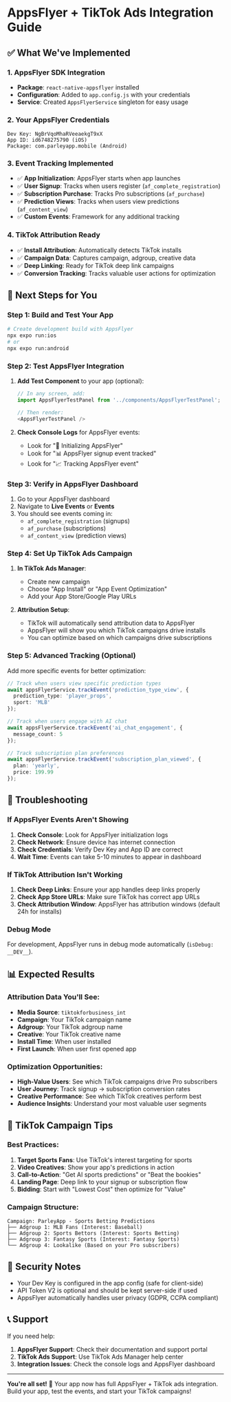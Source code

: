 # AppsFlyer + TikTok Ads Integration Guide

## ✅ What We've Implemented

### 1. AppsFlyer SDK Integration
- **Package**: `react-native-appsflyer` installed
- **Configuration**: Added to `app.config.js` with your credentials
- **Service**: Created `AppsFlyerService` singleton for easy usage

### 2. Your AppsFlyer Credentials
```
Dev Key: NgBrVqoMhaRVeeaekgT9xX
App ID: id6748275790 (iOS)
Package: com.parleyapp.mobile (Android)
```

### 3. Event Tracking Implemented
- ✅ **App Initialization**: AppsFlyer starts when app launches
- ✅ **User Signup**: Tracks when users register (`af_complete_registration`)
- ✅ **Subscription Purchase**: Tracks Pro subscriptions (`af_purchase`)
- ✅ **Prediction Views**: Tracks when users view predictions (`af_content_view`)
- ✅ **Custom Events**: Framework for any additional tracking

### 4. TikTok Attribution Ready
- ✅ **Install Attribution**: Automatically detects TikTok installs
- ✅ **Campaign Data**: Captures campaign, adgroup, creative data
- ✅ **Deep Linking**: Ready for TikTok deep link campaigns
- ✅ **Conversion Tracking**: Tracks valuable user actions for optimization

## 🚀 Next Steps for You

### Step 1: Build and Test Your App
```bash
# Create development build with AppsFlyer
npx expo run:ios
# or
npx expo run:android
```

### Step 2: Test AppsFlyer Integration
1. **Add Test Component** to your app (optional):
   ```typescript
   // In any screen, add:
   import AppsFlyerTestPanel from '../components/AppsFlyerTestPanel';
   
   // Then render:
   <AppsFlyerTestPanel />
   ```

2. **Check Console Logs** for AppsFlyer events:
   - Look for "🚀 Initializing AppsFlyer"
   - Look for "📊 AppsFlyer signup event tracked"
   - Look for "📈 Tracking AppsFlyer event"

### Step 3: Verify in AppsFlyer Dashboard
1. Go to your AppsFlyer dashboard
2. Navigate to **Live Events** or **Events**
3. You should see events coming in:
   - `af_complete_registration` (signups)
   - `af_purchase` (subscriptions)
   - `af_content_view` (prediction views)

### Step 4: Set Up TikTok Ads Campaign
1. **In TikTok Ads Manager**:
   - Create new campaign
   - Choose "App Install" or "App Event Optimization"
   - Add your App Store/Google Play URLs

2. **Attribution Setup**:
   - TikTok will automatically send attribution data to AppsFlyer
   - AppsFlyer will show you which TikTok campaigns drive installs
   - You can optimize based on which campaigns drive subscriptions

### Step 5: Advanced Tracking (Optional)
Add more specific events for better optimization:

```typescript
// Track when users view specific prediction types
await appsFlyerService.trackEvent('prediction_type_view', {
  prediction_type: 'player_props',
  sport: 'MLB'
});

// Track when users engage with AI chat
await appsFlyerService.trackEvent('ai_chat_engagement', {
  message_count: 5
});

// Track subscription plan preferences
await appsFlyerService.trackEvent('subscription_plan_viewed', {
  plan: 'yearly',
  price: 199.99
});
```

## 🔧 Troubleshooting

### If AppsFlyer Events Aren't Showing
1. **Check Console**: Look for AppsFlyer initialization logs
2. **Check Network**: Ensure device has internet connection
3. **Check Credentials**: Verify Dev Key and App ID are correct
4. **Wait Time**: Events can take 5-10 minutes to appear in dashboard

### If TikTok Attribution Isn't Working
1. **Check Deep Links**: Ensure your app handles deep links properly
2. **Check App Store URLs**: Make sure TikTok has correct app URLs
3. **Check Attribution Window**: AppsFlyer has attribution windows (default 24h for installs)

### Debug Mode
For development, AppsFlyer runs in debug mode automatically (`isDebug: __DEV__`).

## 📊 Expected Results

### Attribution Data You'll See:
- **Media Source**: `tiktokforbusiness_int`
- **Campaign**: Your TikTok campaign name
- **Adgroup**: Your TikTok adgroup name
- **Creative**: Your TikTok creative name
- **Install Time**: When user installed
- **First Launch**: When user first opened app

### Optimization Opportunities:
- **High-Value Users**: See which TikTok campaigns drive Pro subscribers
- **User Journey**: Track signup → subscription conversion rates
- **Creative Performance**: See which TikTok creatives perform best
- **Audience Insights**: Understand your most valuable user segments

## 🎯 TikTok Campaign Tips

### Best Practices:
1. **Target Sports Fans**: Use TikTok's interest targeting for sports
2. **Video Creatives**: Show your app's predictions in action
3. **Call-to-Action**: "Get AI sports predictions" or "Beat the bookies"
4. **Landing Page**: Deep link to your signup or subscription flow
5. **Bidding**: Start with "Lowest Cost" then optimize for "Value"

### Campaign Structure:
```
Campaign: ParleyApp - Sports Betting Predictions
├── Adgroup 1: MLB Fans (Interest: Baseball)
├── Adgroup 2: Sports Bettors (Interest: Sports Betting)
├── Adgroup 3: Fantasy Sports (Interest: Fantasy Sports)
└── Adgroup 4: Lookalike (Based on your Pro subscribers)
```

## 🔐 Security Notes

- Your Dev Key is configured in the app config (safe for client-side)
- API Token V2 is optional and should be kept server-side if used
- AppsFlyer automatically handles user privacy (GDPR, CCPA compliant)

## 📞 Support

If you need help:
1. **AppsFlyer Support**: Check their documentation and support portal
2. **TikTok Ads Support**: Use TikTok Ads Manager help center
3. **Integration Issues**: Check the console logs and AppsFlyer dashboard

---

**You're all set!** 🎉 Your app now has full AppsFlyer + TikTok ads integration. Build your app, test the events, and start your TikTok campaigns!
